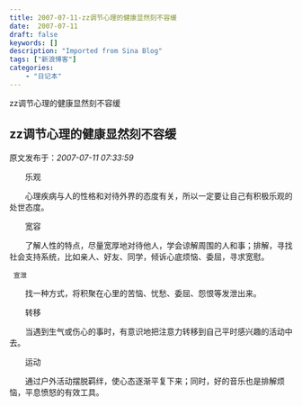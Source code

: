 ```yaml
---
title: 2007-07-11-zz调节心理的健康显然刻不容缓
date:  2007-07-11
draft: false
keywords: []
description: "Imported from Sina Blog"
tags: ["新浪博客"]
categories: 
    - "日记本"
---
```

zz调节心理的健康显然刻不容缓
## zz调节心理的健康显然刻不容缓

 原文发布于：*2007-07-11 07:33:59*

 

　　乐观

　　心理疾病与人的性格和对待外界的态度有关，所以一定要让自己有积极乐观的处世态度。

　　宽容

　　了解人性的特点，尽量宽厚地对待他人，学会谅解周围的人和事；排解，寻找社会支持系统，比如亲人、好友、同学，倾诉心底烦恼、委屈，寻求宽慰。

     宣泄

　　找一种方式，将积聚在心里的苦恼、忧愁、委屈、怨恨等发泄出来。

　　转移

　　当遇到生气或伤心的事时，有意识地把注意力转移到自己平时感兴趣的活动中去。

　　运动

　　通过户外活动摆脱羁绊，使心态逐渐平复下来；同时，好的音乐也是排解烦恼，平息愤怒的有效工具。


